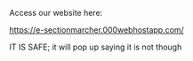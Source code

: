 Access our website here:

https://e-sectionmarcher.000webhostapp.com/

IT IS SAFE; it will pop up saying it is not though
